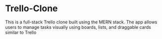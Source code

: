 # Trello-Clone
This is a full-stack Trello clone built using the MERN stack. The app allows users to manage tasks  visually using boards, lists, and draggable cards similar to Trello
